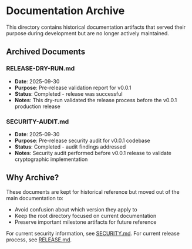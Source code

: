 # Documentation Archive

This directory contains historical documentation artifacts that served their purpose during development but are no longer actively maintained.

## Archived Documents

### RELEASE-DRY-RUN.md
- **Date**: 2025-09-30
- **Purpose**: Pre-release validation report for v0.0.1
- **Status**: Completed - release was successful
- **Notes**: This dry-run validated the release process before the v0.0.1 production release

### SECURITY-AUDIT.md
- **Date**: 2025-09-30
- **Purpose**: Pre-release security audit for v0.0.1 codebase
- **Status**: Completed - audit findings addressed
- **Notes**: Security audit performed before v0.0.1 release to validate cryptographic implementation

## Why Archive?

These documents are kept for historical reference but moved out of the main documentation to:
- Avoid confusion about which version they apply to
- Keep the root directory focused on current documentation
- Preserve important milestone artifacts for future reference

For current security information, see [SECURITY.md](../SECURITY.md).
For current release process, see [RELEASE.md](../RELEASE.md).
